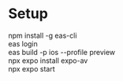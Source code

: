 # Setup

npm install -g eas-cli </br>
eas login </br>
eas build -p ios --profile preview </br>
npx expo install expo-av </br>
npx expo start </br>
